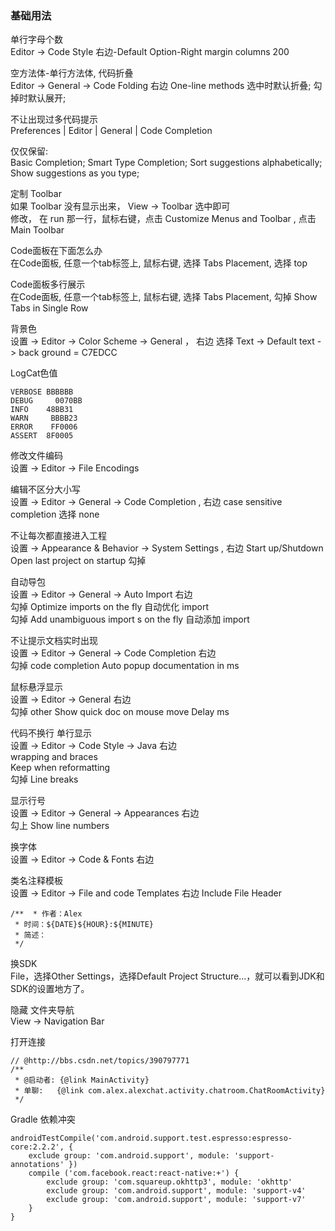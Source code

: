 ### 基础用法  

单行字母个数  
Editor -> Code Style 右边-Default Option-Right margin columns 200  

空方法体-单行方法体, 代码折叠  
Editor -> General -> Code Folding 右边 One-line methods 选中时默认折叠; 勾掉时默认展开;  

不让出现过多代码提示   
Preferences | Editor | General | Code Completion  

仅仅保留:    
Basic Completion; Smart Type Completion; 
Sort suggestions alphabetically;  
Show suggestions as you type;  



 
定制 Toolbar  
如果 Toolbar 没有显示出来， View -> Toolbar  选中即可  
修改， 在 run 那一行，鼠标右键，点击 Customize Menus and Toolbar ,  点击 Main Toolbar  


Code面板在下面怎么办  
在Code面板, 任意一个tab标签上, 鼠标右键, 选择 Tabs Placement, 选择 top   

Code面板多行展示  
在Code面板, 任意一个tab标签上, 鼠标右键, 选择 Tabs Placement, 勾掉 Show Tabs in Single Row   

背景色  
设置 -> Editor -> Color Scheme -> General ， 右边 选择 Text -> Default text -> back ground  =  C7EDCC  

LogCat色值
```
VERBOSE	BBBBBB
DEBUG	  0070BB
INFO	48BB31
WARN	 BBBB23
ERROR	 FF0006
ASSERT	8F0005  
```

修改文件编码  
设置 -> Editor -> File Encodings  


编辑不区分大小写  
设置 -> Editor -> General -> Code Completion , 右边 case sensitive completion 选择 none  


不让每次都直接进入工程  
设置 -> Appearance & Behavior -> System Settings , 右边 Start up/Shutdown  Open last project on startup  勾掉  


自动导包  
设置 -> Editor -> General -> Auto Import 右边  
勾掉  Optimize imports on the fly  自动优化 import     
勾掉  Add unambiguous import s on the fly  自动添加 import   


不让提示文档实时出现  
设置 -> Editor -> General -> Code Completion 右边  
勾掉  code completion Auto popup documentation in ms   


鼠标悬浮显示  
设置 -> Editor -> General 右边  
勾掉  other  Show quick doc on mouse move Delay ms    


代码不换行 单行显示  
设置 -> Editor -> Code Style -> Java 右边  
wrapping and  braces  
Keep when reformatting  
勾掉  Line breaks  


显示行号  
设置 -> Editor -> General -> Appearances  右边  
勾上  Show line numbers    

换字体  
设置 -> Editor -> Code & Fonts 右边  


类名注释模板  
设置 -> Editor -> File and code Templates  右边  Include  File  Header  
```
/**  * 作者：Alex  
 * 时间：${DATE}${HOUR}:${MINUTE}  
 * 简述：  
 */    
```

换SDK  
File，选择Other Settings，选择Default Project Structure...，就可以看到JDK和SDK的设置地方了。    


隐藏 文件夹导航  
View  ->  Navigation Bar  

打开连接  
```
// @http://bbs.csdn.net/topics/390797771
/**
 * @启动者: {@link MainActivity}
 * 单聊:   {@link com.alex.alexchat.activity.chatroom.ChatRoomActivity}
 */
```

Gradle 依赖冲突  
```
androidTestCompile('com.android.support.test.espresso:espresso-core:2.2.2', {     
    exclude group: 'com.android.support', module: 'support-annotations' }) 
    compile ('com.facebook.react:react-native:+') {     
        exclude group: 'com.squareup.okhttp3', module: 'okhttp'    
        exclude group: 'com.android.support', module: 'support-v4'     
        exclude group: 'com.android.support', module: 'support-v7'
    }
}
```  
